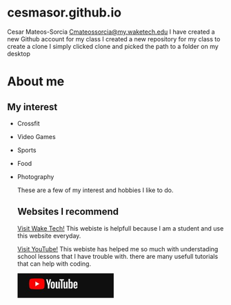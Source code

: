 # cesmasor.github.io
Cesar Mateos-Sorcia Cmateossorcia@my.waketech.edu
I have created a new Github account for my class
I created a new repository for my class 
to create a clone I simply clicked clone and picked the path to a folder on my desktop
# About me
## My interest
* Crossfit
* Video Games
* Sports
* Food
* Photography
  
  These are a few of my interest
  and hobbies I like to do.
  ## Websites I recommend
  [Visit Wake Tech!](https://www.waketech.edu/) This webiste is helpfull because I am a student and use this website everyday.
  
  [Visit YouTube!](https://www.youtube.com/#:~:text=Share%20your%20videos%20with%20friends,%20family,%20and%20the) This webiste has helped me so much with 
  understading school lessons that I have trouble with.
  there are many usefull tutorials that can help with coding.
  
  ![YouTube logo](https://github.com/cesmasor/cesmasor.github.io/blob/2903db9d54eba4ae2b413ac8c6171345ef8b3e53/youtube%20logo.jpg)
  
